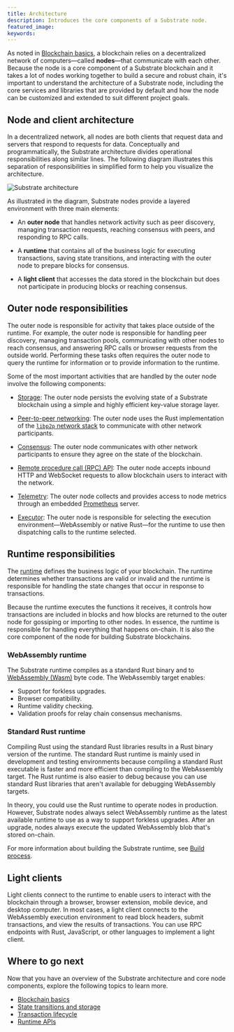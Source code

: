 ```yaml
---
title: Architecture
description: Introduces the core components of a Substrate node.
featured_image:
keywords: 
---
```


As noted in [Blockchain basics](/main-docs/fundamentals/blockchain-basics), a blockchain relies on a decentralized network of computers—called **nodes**—that communicate with each other.
Because the node is a core component of a Substrate blockchain and it takes a lot of nodes working together to build a secure and robust chain, it's important to understand the architecture of a Substrate node, including the core services and libraries that are provided by default and how the node can be customized and extended to suit different project goals.

## Node and client architecture

In a decentralized network, all nodes are both clients that request data and servers that respond to requests for data.
Conceptually and programmatically, the Substrate architecture divides operational responsibilities along similar lines.
The following diagram illustrates this separation of responsibilities in simplified form to help you visualize the architecture.

![Substrate architecture](/media/images/docs/main-docs/sub-arch-1.png)

As illustrated in the diagram, Substrate nodes provide a layered environment with three main elements:

* An **outer node** that handles network activity such as peer discovery, managing transaction requests, reaching consensus with peers, and responding to RPC calls.

* A **runtime** that contains all of the business logic for executing transactions, saving state transitions, and interacting with the outer node to prepare blocks for consensus.

* A **light client** that accesses the data stored in the blockchain but does not participate in producing blocks or reaching consensus.

## Outer node responsibilities

The outer node is responsible for activity that takes place outside of the runtime.
For example, the outer node is responsible for handling peer discovery, managing transaction pools, communicating with other nodes to reach consensus, and answering RPC calls or browser requests from the outside world.
Performing these tasks often requires the outer node to query the runtime for information or to provide information to the runtime.

Some of the most important activities that are handled by the outer node involve the following components:

* [Storage](/main-docs/fundamentals/storage/): The outer node persists the evolving state of a Substrate blockchain using a simple and highly efficient key-value storage layer.

* [Peer-to-peer networking](/main-docs/fundamentals/networking): The outer node uses the Rust implementation of the [`libp2p` network stack](https://libp2p.io/) to communicate with other network participants.

* [Consensus](/main-docs/fundamentals/consensus/): The outer node communicates with other network participants to ensure they agree on the state of the blockchain.

* [Remote procedure call (RPC) API](/main-docs/fundamentals/networking): The outer node accepts inbound HTTP and WebSocket requests to allow blockchain users to interact with the network.

* [Telemetry](): The outer node collects and provides access to node metrics through an embedded [Prometheus](https://prometheus.io/) server.

* [Executor](/reference/glossary/#executor): The outer node is responsible for selecting the execution environment—WebAssembly or native Rust—for the runtime to use then dispatching calls to the runtime selected.

## Runtime responsibilities

The [runtime](/nain-docs/fundamentals/runtime/) defines the business logic of your blockchain.
The runtime determines whether transactions are valid or invalid and the runtime is responsible for handling the state changes that occur in response to transactions.

Because the runtime executes the functions it receives, it controls how transactions are included in blocks and how blocks are returned to the outer node for gossiping or importing to other nodes.
In essence, the runtime is responsible for handling everything that happens on-chain.
It is also the core component of the node for building Substrate blockchains.

### WebAssembly runtime

The Substrate runtime compiles as a standard Rust binary and to [WebAssembly (Wasm)](/reference/glossary#webassembly-wasm) byte code.
The WebAssembly target enables:

* Support for forkless upgrades.
* Browser compatibility.
* Runtime validity checking.
* Validation proofs for relay chain consensus mechanisms.

### Standard Rust runtime

Compiling Rust using the standard Rust libraries results in a Rust binary version of the runtime.
The standard Rust runtime is mainly used in development and testing environments because compiling a standard Rust executable is faster and more efficient than compiling to the WebAssembly target.
The Rust runtime is also easier to debug because you can use standard Rust libraries that aren't available for debugging WebAssembly targets.

In theory, you could use the Rust runtime to operate nodes in production.
However, Substrate nodes always select WebAssembly runtime as the latest available runtime to use as a way to support forkless upgrades.
After an upgrade, nodes always execute the updated WebAssembly blob that's stored on-chain.

For more information about building the Substrate runtime, see [Build process](/main-docs/build/build-process/).

## Light clients

Light clients connect to the runtime to enable users to interact with the blockchain through a browser, browser extension, mobile device, and desktop computer.
In most cases, a light client connects to the WebAssembly execution environment to read block headers, submit transactions, and view the results of transactions.
You can use RPC endpoints with Rust, JavaScript, or other languages to implement a light client.

## Where to go next

Now that you have an overview of the Substrate architecture and core node components, explore the following topics to learn more.

* [Blockchain basics](/main-docs/fundamentals/blockchain-basics)
* [State transitions and storage](/main-docs/fundamentals/state-transitions-and-storage/)
* [Transaction lifecycle](/main-docs/fundamentals/transaction-lifecycle/)
* [Runtime APIs](/reference/runtime-apis/)
